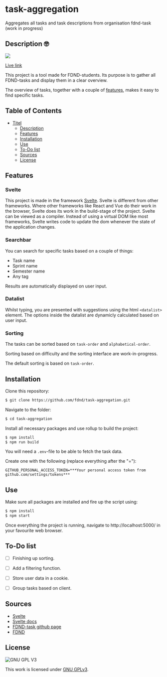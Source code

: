 # task-aggregation
Aggregates all tasks and task descriptions from organisation fdnd-task (work in progress)

## Description 🤓

![](https://user-images.githubusercontent.com/27618252/102607935-66da9e00-4129-11eb-9523-618480764725.png)

<!-- Edit this link with a new deployment after every new release or use your own deployment of choice ;) -->
[Live link](https://unruffled-mcnulty-9f3556.netlify.app/)

This project is a tool made for FDND-students. Its purpose is to gather all FDND-tasks and display them in a clear overview. 

The overview of tasks, together with a couple of [features](#features), makes it easy to find specific tasks.

## Table of Contents

- [Titel](#titel)
  * [Description](#description)
  * [Features](#features)
  * [Installation](#installation)
  * [Use](#use)
  * [To-Do list](#To-Do-list)
  * [Sources](#sources)
  * [License](#license)

## Features

### Svelte

This project is made in the framework [Svelte](https://www.svelte.dev). Svelte is different from other frameworks.
Where other frameworks like React and Vue do their work in the browser, Svelte does its work in the build-stage of the project. Svelte can be viewed as a compiler. Instead of using a virtual DOM like most frameworks, Svelte writes code to update the dom whenever the state of the application changes.

### Searchbar

You can search for specific tasks based on a couple of things:
- Task name
- Sprint name
- Semester name
- Any tag

Results are automatically displayed on user input.

### Datalist

Whilst typing, you are presented with suggestions using the html `<datalist>` element. The options inside the datalist are dynamicly calculated based on user input.

### Sorting

The tasks can be sorted based on `task-order` and `alphabetical-order`.

Sorting based on difficulty and the sorting interface are work-in-progress.

The default sorting is based on `task-order`.

## Installation

Clone this repository:
```bash
$ git clone https://github.com/fdnd/task-aggregation.git
```

Navigate to the folder:
```bash
$ cd task-aggregation
```

Install all necessary packages and use rollup to build the project:
```bash
$ npm install
$ npm run build
```

You will need a `.env`-file to be able to fetch the task data.

Create one with the following (replace everything after the "="):
```
GITHUB_PERSONAL_ACCESS_TOKEN=***Your personal access token from github.com/settings/tokens***
```

## Use

Make sure all packages are installed and fire up the script using:
```bash
$ npm install
$ npm start
```

Once everything the project is running, navigate to http://localhost:5000/ in your favourite web browser.

## To-Do list

- [ ] Finishing up sorting.
- [ ] Add a filtering function.
- [ ] Store user data in a cookie.
- [ ] Group tasks based on client.


## Sources

- [Svelte](https://svelte.dev)
- [Svelte docs](https://svelte.dev/tutorial/)
- [FDND-task github page](https://github.com/fdnd-task)
- [FDND](https://fdnd.nl/)

## License

![GNU GPL V3](https://www.gnu.org/graphics/gplv3-127x51.png)

This work is licensed under [GNU GPLv3](./LICENSE).
